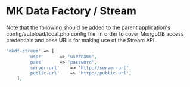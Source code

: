 # MK Data Factory / Stream

Note that the following should be added to the parent application's config/autoload/local.php config 
file, in order to cover MongoDB access credentials and base URLs for making use of the Stream API:

```php
'mkdf-stream' => [
        'user'      => 'username',
        'pass'      => 'password',
        'server-url'    => 'http://server-url',
        'public-url'    => 'http://public-url',
    ],
```



